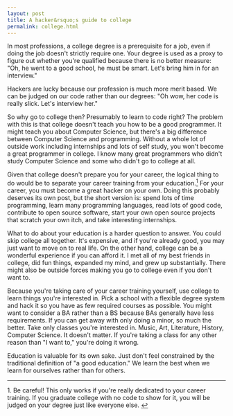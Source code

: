 ```yaml
---
layout: post
title: A hacker&rsquo;s guide to college
permalink: college.html
---
```


In most professions, a college degree is a prerequisite for a job, even if doing the job doesn't strictly require one. Your degree is used as a proxy to figure out whether you're qualified because there is no better measure: "Oh, he went to a good school, he must be smart. Let's bring him in for an interview."

Hackers are lucky because our profession is much more merit based. We can be judged on our code rather than our degrees: "Oh wow, her code is really slick. Let's interview her."

So why go to college then? Presumably to learn to code right? The problem with this is that college doesn't teach you how to be a good programmer. It might teach you about Computer Science, but there's a big difference between Computer Science and programming. Without a whole lot of outside work including internships and lots of self study, you won't become a great programmer in college. I know many great programmers who didn't study Computer Science and some who didn't go to college at all. 

Given that college doesn't prepare you for your career, the logical thing to do would be to separate your career training from your education.<a href="#1" name="r1"><sup>1</sup></a> For your career, you must become a great hacker on your own. Doing this probably deserves its own post, but the short version is: spend lots of time programming, learn many programming languages, read lots of good code, contribute to open source software, start your own open source projects that scratch your own itch, and take interesting internships.

What to do about your education is a harder question to answer. You could skip college all together. It's expensive, and if you're already good, you may just want to move on to real life. On the other hand, college can be a wonderful experience if you can afford it. I met all of my best friends in college, did fun things, expanded my mind, and grew up substantially. There might also be outside forces making you go to college even if you don't want to.

Because you're taking care of your career training yourself, use college to learn things you're interested in. Pick a school with a flexible degree system and hack it so you have as few required courses as possible. You might want to consider a <acronym>BA</acronym> rather than a <acronym>BS</acronym> because <acronym>BA</acronym>s generally have less requirements. If you can get away with only doing a minor, so much the better. Take only classes you're interested in. Music, Art, Literature, History, Computer Science. It doesn't matter. If you're taking a class for any other reason than "I want to," you're doing it wrong.

Education is valuable for its own sake. Just don't feel constrained by the traditional definition of "a good education." We learn the best when we learn for ourselves rather than for others.

---

<a name="1"></a>1. Be careful! This only works if you're really dedicated to your career training. If you graduate college with no code to show for it, you will be judged on your degree just like everyone else. <a href="#r1">&#8617;</a>
